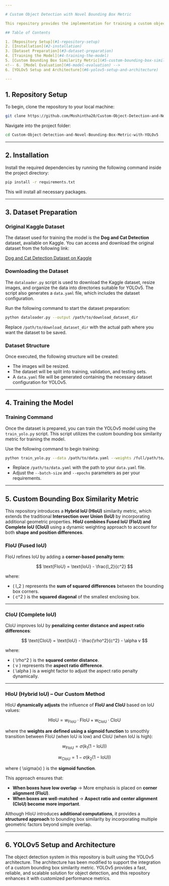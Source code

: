 ```yaml
---

# Custom Object Detection with Novel Bounding Box Metric

This repository provides the implementation for training a custom object detection model using YOLOv5. 

## Table of Contents

1. [Repository Setup](#1-repository-setup)
2. [Installation](#2-installation)
3. [Dataset Preparation](#3-dataset-preparation)
4. [Training the Model](#4-training-the-model)
5. [Custom Bounding Box Similarity Metric](#5-custom-bounding-box-similarity-metric)
<!-- 6. [Model Evaluation](#6-model-evaluation) -->
6. [YOLOv5 Setup and Architecture](#6-yolov5-setup-and-architecture)

---
```


## 1. Repository Setup

To begin, clone the repository to your local machine:

```bash
git clone https://github.com/Moshintha20/Custom-Object-Detection-and-Novel-Bounding-Box-Metric-with-YOLOv5.git
```

Navigate into the project folder:

```bash
cd Custom-Object-Detection-and-Novel-Bounding-Box-Metric-with-YOLOv5
```

---

## 2. Installation

Install the required dependencies by running the following command inside the project directory:

```bash
pip install -r requirements.txt
```

This will install all necessary packages.

---

## 3. Dataset Preparation
### Original Kaggle Dataset

The dataset used for training the model is the **Dog and Cat Detection** dataset, available on Kaggle. You can access and download the original dataset from the following link:

[Dog and Cat Detection Dataset on Kaggle](https://www.kaggle.com/datasets/andrewmvd/dog-and-cat-detection/data)


### Downloading the Dataset

The `dataloader.py` script is used to download the Kaggle dataset, resize images, and organize the data into directories suitable for YOLOv5. The script also generates a `data.yaml` file, which includes the dataset configuration.

Run the following command to start the dataset preparation:

```bash
python dataloader.py --output /path/to/download_dataset_dir
```

Replace `/path/to/download_dataset_dir` with the actual path where you want the dataset to be saved.

### Dataset Structure

Once executed, the following structure will be created:
- The images will be resized.
- The dataset will be split into training, validation, and testing sets.
- A `data.yaml` file will be generated containing the necessary dataset configuration for YOLOv5.

---

## 4. Training the Model

### Training Command

Once the dataset is prepared, you can train the YOLOv5 model using the `train_yolo.py` script. This script utilizes the custom bounding box similarity metric for training the model.

Use the following command to begin training:

```bash
python train_yolo.py --data /path/to/data.yaml --weights /full/path/to/yolov5/yolov5su.pt --batch-size 8 --epochs 10
```

- Replace `/path/to/data.yaml` with the path to your `data.yaml` file.
- Adjust the `--batch-size` and `--epochs` parameters as per your requirements.

---

## 5. Custom Bounding Box Similarity Metric

This repository introduces a **Hybrid IoU (HIoU)** similarity metric, which extends the traditional **Intersection over Union (IoU)** by incorporating additional geometric properties. **HIoU combines Fused IoU (FIoU) and Complete IoU (CIoU)** using a dynamic weighting approach to account for both **shape and position differences**.  

### **FIoU (Fused IoU)**  
FIoU refines IoU by adding a **corner-based penalty term**:  

$$
\text{FIoU} = \text{IoU} - \frac{l_2}{c^2}
$$  

where:  
- \( l_2 \) represents the **sum of squared differences** between the bounding box corners.  
- \( c^2 \) is the **squared diagonal** of the smallest enclosing box.  

---

### **CIoU (Complete IoU)**  
CIoU improves IoU by **penalizing center distance and aspect ratio differences**:  

$$
\text{CIoU} = \text{IoU} - \frac{\rho^2}{c^2} - \alpha v
$$  

where:  
- \( \rho^2 \) is the **squared center distance**.  
- \( v \) represents the **aspect ratio difference**.  
- \( \alpha \) is a weight factor to adjust the aspect ratio penalty dynamically.  

---

### **HIoU (Hybrid IoU) – Our Custom Method**  
HIoU **dynamically adjusts** the influence of **FIoU and CIoU** based on IoU values:  

$$
\text{HIoU} = w_{\text{FIoU}} \cdot \text{FIoU} + w_{\text{CIoU}} \cdot \text{CIoU}
$$  

where the **weights are defined using a sigmoid function** to smoothly transition between FIoU (when IoU is low) and CIoU (when IoU is high):  

$$
w_{\text{FIoU}} = \sigma(k_1 (1 - \text{IoU}))
$$  

$$
w_{\text{CIoU}} = 1 - \sigma(k_2 (1 - \text{IoU}))
$$  

where \( \sigma(x) \) is the **sigmoid function**.  

This approach ensures that:  
- **When boxes have low overlap** → More emphasis is placed on **corner alignment (FIoU)**.  
- **When boxes are well-matched** → **Aspect ratio and center alignment (CIoU) become more important**.  

Although HIoU introduces **additional computations**, it provides a **structured approach** to bounding box similarity by incorporating multiple geometric factors beyond simple overlap.  


---
<!-- 
## 6. Model Evaluation

After training the model, you can evaluate its performance on the test set using the `evaluate.py` script. To evaluate the model, use the following command:

```bash
python evaluate.py --weights /path/to/trained_model.pt --data /path/to/data.yaml
```

- Replace `/path/to/trained_model.pt` with the path to your trained model weights.
- Replace `/path/to/data.yaml` with the path to the `data.yaml` file.

---
-->
## 6. YOLOv5 Setup and Architecture

The object detection system in this repository is built using the YOLOv5 architecture. The architecture has been modified to support the integration of a custom bounding box similarity metric. YOLOv5 provides a fast, reliable, and scalable solution for object detection, and this repository enhances it with customized performance metrics.
